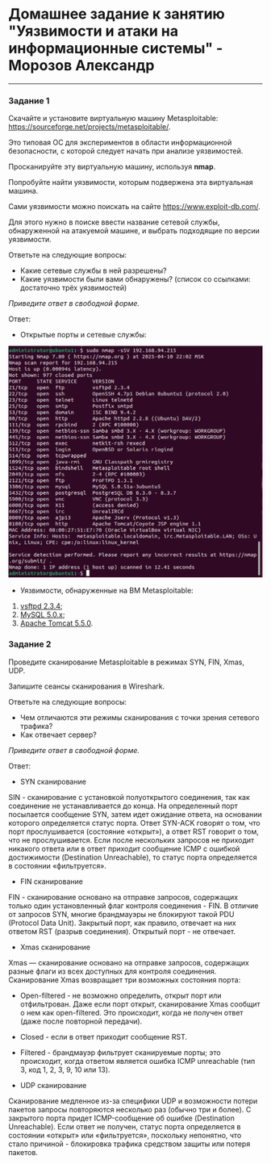 # Домашнее задание к занятию "Уязвимости и атаки на информационные системы" - Морозов Александр

------

### Задание 1

Скачайте и установите виртуальную машину Metasploitable: https://sourceforge.net/projects/metasploitable/.

Это типовая ОС для экспериментов в области информационной безопасности, с которой следует начать при анализе уязвимостей.

Просканируйте эту виртуальную машину, используя **nmap**.

Попробуйте найти уязвимости, которым подвержена эта виртуальная машина.

Сами уязвимости можно поискать на сайте https://www.exploit-db.com/.

Для этого нужно в поиске ввести название сетевой службы, обнаруженной на атакуемой машине, и выбрать подходящие по версии уязвимости.

Ответьте на следующие вопросы:

- Какие сетевые службы в ней разрешены?
- Какие уязвимости были вами обнаружены? (список со ссылками: достаточно трёх уязвимостей)
  
*Приведите ответ в свободной форме.*  

Ответ:

- Открытые порты и сетевые службы:

![alt text](https://github.com/Mars12121/hw-13-01/blob/main/img/1.png)

- Уязвимости, обнаруженные на ВМ Metasploitable:

1. [vsftpd 2.3.4](https://www.exploit-db.com/exploits/49757);
2. [MySQL 5.0.x](https://www.exploit-db.com/exploits/29724);
3. [Apache Tomcat 5.5.0](https://www.exploit-db.com/exploits/12343).



### Задание 2

Проведите сканирование Metasploitable в режимах SYN, FIN, Xmas, UDP.

Запишите сеансы сканирования в Wireshark.

Ответьте на следующие вопросы:

- Чем отличаются эти режимы сканирования с точки зрения сетевого трафика?
- Как отвечает сервер?

*Приведите ответ в свободной форме.*

Ответ: 

- SYN сканирование

SIN - сканирование с установкой полуоткрытого соединения, так как соединение не устанавливается до конца. На определенный порт посылается сообщение SYN, затем идет ожидание ответа, на основании которого определяется статус порта. Ответ SYN-ACK говорят о том, что порт прослушивается (состояние «открыт»), а ответ RST говорит о том, что не прослушивается. Если после нескольких запросов не приходит никакого ответа или в ответ приходит сообщение ICMP с ошибкой достижимости (Destination Unreachable), то статус порта определяется в состоянии «фильтруется».

- FIN сканирование

FIN - сканирование основано на отправке запросов, содержащих только один установленный флаг контроля соединения - FIN. В отличие от запросов SYN, многие брандмауэры не блокируют такой PDU (Protocol Data Unit). Закрытый порт, как правило, отвечает на них ответом RST (разрыв соединения). Открытый порт - не отвечает.

- Xmas сканирование

Xmas — сканирование основано на отправке запросов, содержащих разные флаги из всех доступных для контроля соединения. Сканирование Xmas возвращает три возможных состояния порта:
- Open-filtered - не возможно определить, открыт порт или отфильтрован. Даже если порт открыт, сканирование Xmas сообщит о нем как open-filtered. Это происходит, когда не получен ответ (даже после повторной передачи).
- Closed - если в ответ приходит сообщение RST.
- Filtered - брандмауэр фильтрует сканируемые порты; это происходит, когда ответом является ошибка ICMP unreachable (тип 3, код 1, 2, 3, 9, 10 или 13).

- UDP сканирование

Сканирование медленное из-за специфики UDP и возможности потери пакетов запросы повторяются несколько раз (обычно три и более). С закрытого порта придет ICMP-сообщение об ошибке (Destination Unreachable). Если ответ не получен, статус порта определяется в состоянии «открыт» или «фильтруется», поскольку непонятно, что стало причиной - блокировка трафика средством защиты или потеря пакетов. 